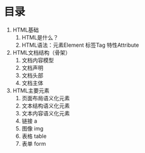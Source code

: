 # 目录

1. HTML基础
    1. HTML是什么？
    1. HTML语法：元素Element 标签Tag 特性Attribute
1. HTML文档结构（骨架）
    1. 文档内容模型
    1. 文档声明
    1. 文档头部
    1. 文档主体
1. HTML主要元素
    1. 页面布局语义化元素
    1. 文本结构语义化元素
    1. 文本内容语义化元素
    1. 链接 a
    1. 图像 img
    1. 表格 table
    1. 表单 form